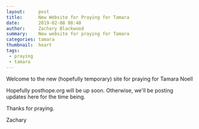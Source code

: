 ```yaml
---
layout:     post
title:      New Website for Praying for Tamara
date:       2019-02-08 08:40
author:     Zachary Blackwood
summary:    New website for praying for Tamara
categories: tamara
thumbnail:  heart
tags:
 - praying
 - tamara 
---
```


Welcome to the new (hopefully temporary) site for praying for Tamara Noell

Hopefully posthope.org will be up soon. Otherwise, we'll be posting
updates here for the time being.

Thanks for praying.

Zachary
